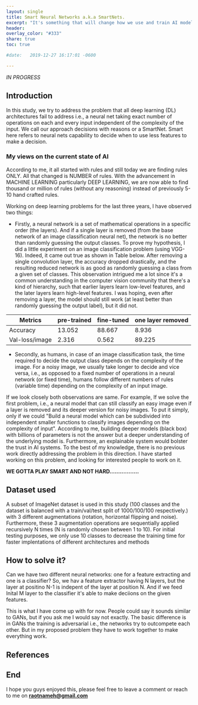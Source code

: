 ```yaml
---
layout: single
title: Smart Neural Networks a.k.a SmartNets.
excerpt: "It's something that will change how we use and train AI models."
header:
overlay_color: "#333"
share: true
toc: true

#date:   2019-12-27 16:17:01 -0600

---
```


*_IN PROGRESS_*
<script type="text/javascript" async
  src="https://cdnjs.cloudflare.com/ajax/libs/mathjax/2.7.1/MathJax.js?config=TeX-AMS-MML_HTMLorMML">
</script>

## Introduction
In this study, we try to address the problem that all deep learning (DL) architectures fail to address i.e., a neural net taking exact number of operations on each and every input independent of the complexity of the input. We call our approach decisions with reasons or a SmartNet. Smart here refers to neural nets capability to decide when to use less features to make a decision.


### My views on the current state of AI
According to me, it all started with rules and still today we are finding rules ONLY. All that changed is NUMBER of rules. With the advancement in MACHINE LEARNING particularly DEEP LEARNING, we are now able to find thousand or million of rules (without any reasoning) instead of previously 5-10 hand crafted rules. 

Working on deep learning problems for the last three years, I have observed two things:

* Firstly, a neural network is a set of mathematical operations in a specific order (the layers). And if a single layer is removed (from the base network of an image classification neural net), the network is no better than randomly guessing the output classes. To prove my hypothesis, I did a little experiment on an image classification problem (using VGG-16). Indeed, it came out true as shown in Table below. After removing a single convolution layer, the accuracy dropped drastically, and the resulting reduced network is as good as randomly guessing a class from a given set of classes. This observation intrigued me a lot since it's a common understanding in the computer vision community that there's a kind of hierarchy, such that earlier layers learn low-level features, and the later layers learn high-level features. I was hoping, even after removing a layer, the model should still work (at least better than randomly guessing the output label), but it did not.

| Metrics         | pre-trained     | fine-tuned | one layer removed |
| --------------- | --------------- | ---------- | ----------------- |
| Accuracy        | 13.052          | 88.667     | 8.936             |
| Val-loss/image  | 2.316           | 0.562      | 89.225            |


* Secondly, as humans, in case of an image classification task, the time required to decide the output class depends on the complexity of the image. For a noisy image, we usually take longer to decide and vice versa, i.e., as opposed to a fixed number of operations in a neural network (or fixed time), humans follow different numbers of rules (variable time) depending on the complexity of an input image. 

If we look closely both observations are same. For example, If we solve the first problem, i.e., a neural model that can still classify an easy image even if a layer is removed and its deeper version for noisy images. To put it simply, only if we could "Build a neural model which can be subdivided into independent smaller functions to classify images depending on the complexity of input". According to me, building deeper models (black box) with billions of parameters is not the answer but a deeper understanding of the underlying model is. Furthermore, an explainable system would bolster the trust in AI systems. To the best of my knowledge, there is no previous work directly addressing the
problem in this direction. I have started working on this problem, and looking for interested people to work on it.

**WE GOTTA PLAY SMART AND NOT HARD.................**

## Dataset used
A subset of ImageNet dataset is used in this study (100 classes and the dataset is balanced with a train/val/test split of 1000/100/100 respectively.) with 3 different augmentations (rotation, horizontal flipping and noise). Furthermore, these 3 augmentation operations are sequentially applied recursively N times (N is randomly chosen between 1 to 10). For initial testing purposes, we only use 10 classes to decrease the training time for faster implentations of different architectures and methods

## How to solve it?
Can we have two different neural networks: one for a feature extracting and one is a classifier? So, we hav a feature extractor having N layers, but the layer at positino N-1 is indepent of the layer at position N. And if we feed Inital M layer to the classifier it's able to make deciions on the given features. 

This is what I have come up with for now. People could say it sounds similar to GANs, but if you ask me I would say not exactly. The basic difference is in GANs the training is adversarial i.e., the networks try to outcompete each other. But in my proposed problem they have to work together to make everything work.  

## References

## End
I hope you guys enjoyed this, please feel free to leave a comment or reach to me on **raotnameh@gmail.com**